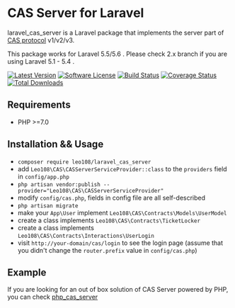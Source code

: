 # CAS Server for Laravel

laravel_cas_server is a Laravel package that implements the server part of [CAS protocol](https://apereo.github.io/cas/4.2.x/protocol/CAS-Protocol-Specification.html) v1/v2/v3.

This package works for Laravel 5.5/5.6 . Please check 2.x branch if you are using Laravel 5.1 - 5.4 .

[![Latest Version](http://img.shields.io/github/release/leo108/laravel_cas_server.svg)](https://github.com/leo108/laravel_cas_server/releases)
[![Software License](https://img.shields.io/badge/license-MIT-brightgreen.svg)](LICENSE)
[![Build Status](https://img.shields.io/travis/leo108/laravel_cas_server/master.svg)](https://travis-ci.org/leo108/laravel_cas_server)
[![Coverage Status](https://img.shields.io/scrutinizer/coverage/g/leo108/laravel_cas_server/master.svg)](https://scrutinizer-ci.com/g/leo108/laravel_cas_server/code-structure)
[![Total Downloads](https://img.shields.io/packagist/dt/leo108/laravel_cas_server.svg)](https://packagist.org/packages/leo108/laravel_cas_server)

## Requirements

- PHP >=7.0

## Installation && Usage

- `composer require leo108/laravel_cas_server`
- add `Leo108\CAS\CASServerServiceProvider::class` to the `providers` field in `config/app.php`
- `php artisan vendor:publish --provider="Leo108\CAS\CASServerServiceProvider"`
- modify `config/cas.php`, fields in config file are all self-described
- `php artisan migrate`
- make your `App\User` implement `Leo108\CAS\Contracts\Models\UserModel`
- create a class implements `Leo108\CAS\Contracts\TicketLocker`
- create a class implements `Leo108\CAS\Contracts\Interactions\UserLogin`
- visit `http://your-domain/cas/login` to see the login page (assume that you didn't change the `router.prefix` value in `config/cas.php`)

## Example

If you are looking for an out of box solution of CAS Server powered by PHP, you can check [php_cas_server](https://github.com/leo108/php_cas_server)

